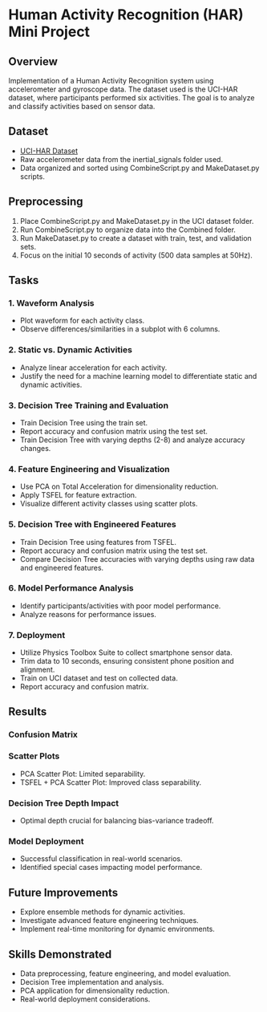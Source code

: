 # Human Activity Recognition (HAR) Mini Project

## Overview

Implementation of a Human Activity Recognition system using accelerometer and gyroscope data. The dataset used is the UCI-HAR dataset, where participants performed six activities. The goal is to analyze and classify activities based on sensor data.

## Dataset

- [UCI-HAR Dataset](https://archive.ics.uci.edu/dataset/240/human+activity+recognition+using+smartphones)
- Raw accelerometer data from the inertial_signals folder used.
- Data organized and sorted using CombineScript.py and MakeDataset.py scripts.

## Preprocessing

1. Place CombineScript.py and MakeDataset.py in the UCI dataset folder.
2. Run CombineScript.py to organize data into the Combined folder.
3. Run MakeDataset.py to create a dataset with train, test, and validation sets.
4. Focus on the initial 10 seconds of activity (500 data samples at 50Hz).

## Tasks

### 1. Waveform Analysis

- Plot waveform for each activity class.
- Observe differences/similarities in a subplot with 6 columns.

### 2. Static vs. Dynamic Activities

- Analyze linear acceleration for each activity.
- Justify the need for a machine learning model to differentiate static and dynamic activities.

### 3. Decision Tree Training and Evaluation

- Train Decision Tree using the train set.
- Report accuracy and confusion matrix using the test set.
- Train Decision Tree with varying depths (2-8) and analyze accuracy changes.

### 4. Feature Engineering and Visualization

- Use PCA on Total Acceleration for dimensionality reduction.
- Apply TSFEL for feature extraction.
- Visualize different activity classes using scatter plots.

### 5. Decision Tree with Engineered Features

- Train Decision Tree using features from TSFEL.
- Report accuracy and confusion matrix using the test set.
- Compare Decision Tree accuracies with varying depths using raw data and engineered features.

### 6. Model Performance Analysis

- Identify participants/activities with poor model performance.
- Analyze reasons for performance issues.

### 7. Deployment

- Utilize Physics Toolbox Suite to collect smartphone sensor data.
- Trim data to 10 seconds, ensuring consistent phone position and alignment.
- Train on UCI dataset and test on collected data.
- Report accuracy and confusion matrix.

## Results

### Confusion Matrix

### Scatter Plots

- PCA Scatter Plot: Limited separability.
- TSFEL + PCA Scatter Plot: Improved class separability.

### Decision Tree Depth Impact

- Optimal depth crucial for balancing bias-variance tradeoff.

### Model Deployment

- Successful classification in real-world scenarios.
- Identified special cases impacting model performance.

## Future Improvements

- Explore ensemble methods for dynamic activities.
- Investigate advanced feature engineering techniques.
- Implement real-time monitoring for dynamic environments.

## Skills Demonstrated

- Data preprocessing, feature engineering, and model evaluation.
- Decision Tree implementation and analysis.
- PCA application for dimensionality reduction.
- Real-world deployment considerations.
